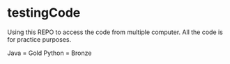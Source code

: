 # testingCode

Using this REPO to access the code from multiple computer. All the code is for practice purposes.

Java = Gold
Python = Bronze 
